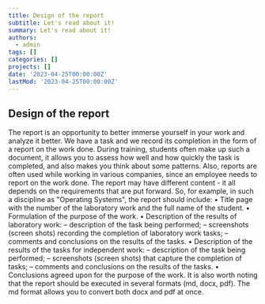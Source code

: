 ```yaml
---
title: Design of the report
subtitle: Let's read about it!
summary: Let's read about it!
authors:
  - admin
tags: []
categories: []
projects: []
date: '2023-04-25T00:00:00Z'
lastMod: '2023-04-25T00:00:00Z'
---
```


## Design of the report

The report is an opportunity to better immerse yourself in your work and analyze it better. We have a task and we record its completion in the form of a report on the work done. During training, students often make up such a document, it allows you to assess how well and how quickly the task is completed, and also makes you think about some patterns. Also, reports are often used while working in various companies, since an employee needs to report on the work done. The report may have different content - it all depends on the requirements that are put forward.
So, for example, in such a discipline as "Operating Systems", the report should include:
• Title page with the number of the laboratory work and the full name of the student.
• Formulation of the purpose of the work.
• Description of the results of laboratory work:
– description of the task being performed;
– screenshots (screen shots) recording the completion of laboratory work tasks;
– comments and conclusions on the results of the tasks.
• Description of the results of the tasks for independent work:
– description of the task being performed;
– screenshots (screen shots) that capture the completion of tasks;
– comments and conclusions on the results of the tasks.
• Conclusions agreed upon for the purpose of the work.
It is also worth noting that the report should be executed in several formats (md, docx, pdf). The md format allows you to convert both docx and pdf at once.
